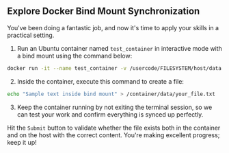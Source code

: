 ## Explore Docker Bind Mount Synchronization

You've been doing a fantastic job, and now it's time to apply your skills in a practical setting.

1. Run an Ubuntu container named `test_container` in interactive mode with a bind mount using the command below:

```Bash
docker run -it --name test_container -v /usercode/FILESYSTEM/host/data:/container/data ubuntu
```

2. Inside the container, execute this command to create a file:

```Bash
echo "Sample text inside bind mount" > /container/data/your_file.txt
```

3. Keep the container running by not exiting the terminal session, so we can test your work and confirm everything is synced up perfectly.

Hit the `Submit` button to validate whether the file exists both in the container and on the host with the correct content. You're making excellent progress; keep it up!